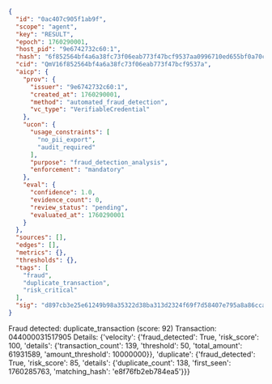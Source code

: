 ```json
{
  "id": "0ac407c905f1ab9f",
  "scope": "agent",
  "key": "RESULT",
  "epoch": 1760290001,
  "host_pid": "9e6742732c60:1",
  "hash": "6f852564bf4a6a38fc73f06eab773f47bcf9537aa0996710ed655bf0a70c793c",
  "cid": "QmV16f852564bf4a6a38fc73f06eab773f47bcf9537a",
  "aicp": {
    "prov": {
      "issuer": "9e6742732c60:1",
      "created_at": 1760290001,
      "method": "automated_fraud_detection",
      "vc_type": "VerifiableCredential"
    },
    "ucon": {
      "usage_constraints": [
        "no_pii_export",
        "audit_required"
      ],
      "purpose": "fraud_detection_analysis",
      "enforcement": "mandatory"
    },
    "eval": {
      "confidence": 1.0,
      "evidence_count": 0,
      "review_status": "pending",
      "evaluated_at": 1760290001
    }
  },
  "sources": [],
  "edges": [],
  "metrics": {},
  "thresholds": {},
  "tags": [
    "fraud",
    "duplicate_transaction",
    "risk_critical"
  ],
  "sig": "d897cb3e25e61249b98a35322d38ba313d2324f69f7d58407e795a8a86cca839"
}
```

Fraud detected: duplicate_transaction (score: 92)
Transaction: 044000031517905
Details: {'velocity': {'fraud_detected': True, 'risk_score': 100, 'details': {'transaction_count': 139, 'threshold': 50, 'total_amount': 61931589, 'amount_threshold': 10000000}}, 'duplicate': {'fraud_detected': True, 'risk_score': 85, 'details': {'duplicate_count': 138, 'first_seen': 1760285763, 'matching_hash': 'e8f76fb2eb784ea5'}}}